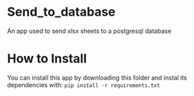 # Send_to_database
 An app used to send xlsx sheets to a postgresql database

 # How to Install
 You can install this app by downloading this folder and instal its dependencies with:
 ` pip install -r requirements.txt `


